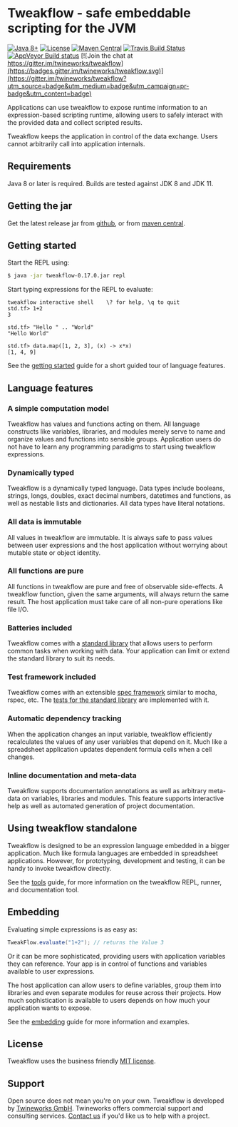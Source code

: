 # Tweakflow - safe embeddable scripting for the JVM

[![Java 8+](https://img.shields.io/badge/java-8--11-4c7e9f.svg)](http://java.oracle.com)
[![License](https://img.shields.io/badge/license-MIT-4c7e9f.svg)](https://raw.githubusercontent.com/twineworks/tweakflow/master/LICENSE.txt)
[![Maven Central](https://maven-badges.herokuapp.com/maven-central/com.twineworks/tweakflow/badge.svg)](http://search.maven.org/#search|gav|1|g:"com.twineworks"%20AND%20a:"tweakflow")
[![Travis Build Status](https://travis-ci.org/twineworks/tweakflow.svg?branch=master)](https://travis-ci.org/twineworks/tweakflow)
[![AppVeyor Build status](https://ci.appveyor.com/api/projects/status/v1u88koademagp2c/branch/master?svg=true)](https://ci.appveyor.com/project/slawo-ch/tweakflow/branch/master)
[![Join the chat at https://gitter.im/twineworks/tweakflow](https://badges.gitter.im/twineworks/tweakflow.svg)](https://gitter.im/twineworks/tweakflow?utm_source=badge&utm_medium=badge&utm_campaign=pr-badge&utm_content=badge)

Applications can use tweakflow to expose runtime information to an expression-based scripting runtime, allowing users to safely interact with the provided data and collect scripted results.

Tweakflow keeps the application in control of the data exchange. Users cannot arbitrarily call into application internals.

## Requirements
Java 8 or later is required. Builds are tested against JDK 8 and JDK 11.

## Getting the jar
Get the latest release jar from [github](https://github.com/twineworks/tweakflow/releases/latest), or from [maven central](http://search.maven.org/#search|gav|1|g:"com.twineworks"%20AND%20a:"tweakflow").

## Getting started

Start the REPL using:
```bash
$ java -jar tweakflow-0.17.0.jar repl
```

Start typing expressions for the REPL to evaluate:
```tweakflow
tweakflow interactive shell    \? for help, \q to quit
std.tf> 1+2
3

std.tf> "Hello " .. "World"
"Hello World"

std.tf> data.map([1, 2, 3], (x) -> x*x)
[1, 4, 9]
```

See the [getting started](https://twineworks.github.io/tweakflow/getting-started.html) guide for a short guided tour of language features.

## Language features

### A simple computation model
Tweakflow has values and functions acting on them. All language constructs like variables, libraries, and modules merely serve to name and organize values and functions into sensible groups. Application users do not have to learn any programming paradigms to start using tweakflow expressions.

### Dynamically typed
Tweakflow is a dynamically typed language. Data types include booleans, strings, longs, doubles, exact decimal numbers, datetimes and functions, as well as nestable lists and dictionaries. All data types have literal notations.

### All data is immutable
All values in tweakflow are immutable. It is always safe to pass values between user expressions and the host application without worrying about mutable state or object identity.

### All functions are pure
All functions in tweakflow are pure and free of observable side-effects. A tweakflow function, given the same arguments, will always return the same result. The host application must take care of all non-pure operations like file I/O.

### Batteries included
Tweakflow comes with a [standard library](https://twineworks.github.io/tweakflow/modules/std.html) that allows users to perform common tasks when working with data. Your application can limit or extend the standard library to suit its needs.

### Test framework included
Tweakflow comes with an extensible [spec framework](https://twineworks.github.io/tweakflow/tools.html#spec-runner) similar to mocha, rspec, etc. The [tests for the standard library](https://github.com/twineworks/tweakflow/tree/master/src/test/resources/spec/std) are implemented with it.

### Automatic dependency tracking
When the application changes an input variable, tweakflow efficiently recalculates the values of any user variables that depend on it. Much like a spreadsheet application updates dependent formula cells when a cell changes.

### Inline documentation and meta-data
Tweakflow supports documentation annotations as well as arbitrary meta-data on variables, libraries and modules. This feature supports interactive help as well as automated generation of project documentation.

## Using tweakflow standalone
Tweakflow is designed to be an expression language embedded in a bigger application. Much like formula languages are embedded in spreadsheet applications. However, for prototyping, development and testing, it can be handy to invoke tweakflow directly.

See the [tools](https://twineworks.github.io/tweakflow/tools.html) guide, for more information on the tweakflow REPL, runner, and documentation tool.

## Embedding
Evaluating simple expressions is as easy as:

```java
TweakFlow.evaluate("1+2"); // returns the Value 3
```

Or it can be more sophisticated, providing users with application variables they can reference. Your app is in control of functions and variables available to user expressions.

The host application can allow users to define variables, group them into libraries and even separate modules for reuse across their projects. How much sophistication is available to users depends on how much your application wants to expose.

See the [embedding](https://twineworks.github.io/tweakflow/embedding.html) guide for more information and examples.

## License
Tweakflow uses the business friendly [MIT license](https://opensource.org/licenses/MIT).

## Support
Open source does not mean you're on your own. Tweakflow is developed by [Twineworks GmbH](http://twineworks.com). Twineworks offers commercial support and consulting services. [Contact us](mailto:hi@twineworks.com) if you'd like us to help with a project.
